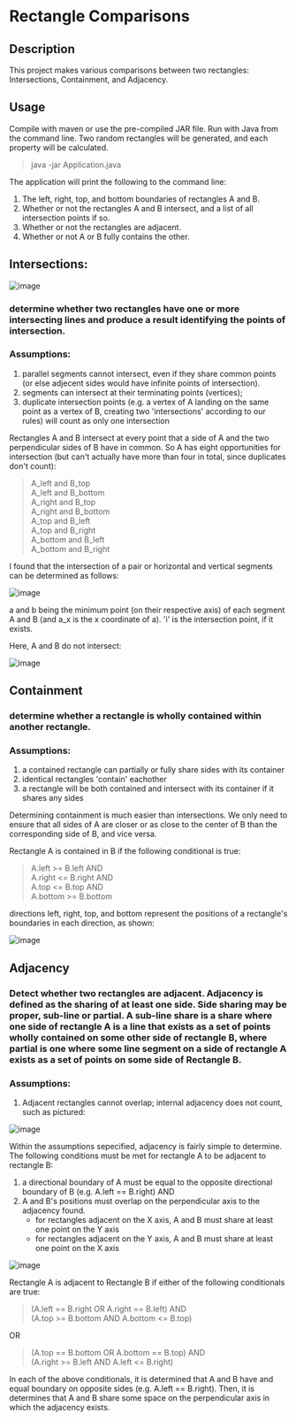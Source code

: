 # Rectangle Comparisons

## Description

This project makes various comparisons between two rectangles: Intersections, Containment, and Adjacency. 

## Usage

Compile with maven or use the pre-compiled JAR file. Run with Java from the command line. Two random rectangles will be generated, and each property will be calculated. 

> java -jar Application.java

The application will print the following to the command line:

1. The left, right, top, and bottom boundaries of rectangles A and B.
2. Whether or not the rectangles A and B intersect, and a list of all intersection points if so.
3. Whether or not the rectangles are adjacent.
4. Whether or not A or B fully contains the other.

## Intersections:

![image](https://user-images.githubusercontent.com/16928672/134570813-2f122251-bf4c-4ba7-be55-cbe61cb774f6.png)

### determine whether two rectangles have one or more intersecting lines and produce a result identifying the points of intersection.

### Assumptions:
1. parallel segments cannot intersect, even if they share common points (or else adjecent sides would have infinite points of intersection).
2. segments can intersect at their terminating points (vertices); 
3. duplicate intersection points (e.g. a vertex of A landing on the same point as a vertex of B, creating two 'intersections' according to our rules) will count as only one intersection

Rectangles A and B intersect at every point that a side of A and the two perpendicular sides of B have in common. So A has eight opportunities for intersection (but can't actually have more than four in total, since duplicates don't count):

>A_left and B_top  
>A_left and B_bottom  
>A_right and B_top  
>A_right and B_bottom  
>A_top and B_left  
>A_top and B_right  
>A_bottom and B_left  
>A_bottom and B_right

I found that the intersection of a pair or horizontal and vertical segments can be determined as follows:

![image](https://user-images.githubusercontent.com/16928672/134568217-3b16135b-def1-4491-a00d-37539f86558a.png)

a and b being the minimum point (on their respective axis) of each segment A and B (and a_x is the x coordinate of a). 'i' is the intersection point, if it exists.

Here, A and B do not intersect:

![image](https://user-images.githubusercontent.com/16928672/134568528-5791a4fd-fb13-4e33-b101-88ae422836fe.png)

## Containment

### determine whether a rectangle is wholly contained within another rectangle.

### Assumptions:
1. a contained rectangle can partially or fully share sides with its container
2. identical rectangles 'contain' eachother
3. a rectangle will be both contained and intersect with its container if it shares any sides 

Determining containment is much easier than intersections. We only need to ensure that all sides of A are closer or as close to the center of B than the corresponding side of B, and vice versa. 

Rectangle A is contained in B if the following conditional is true:

> A.left >= B.left AND  
> A.right <= B.right AND  
> A.top <= B.top AND  
> A.bottom >= B.bottom

directions left, right, top, and bottom represent the positions of a rectangle's boundaries in each direction, as shown:

![image](https://user-images.githubusercontent.com/16928672/134574042-f2d13ac1-2edc-47ba-aacd-57f4bee9912d.png)

## Adjacency

### Detect whether two rectangles are adjacent. Adjacency is defined as the sharing of at least one side. Side sharing may be proper, sub-line or partial. A sub-line share is a share where one side of rectangle A is a line that exists as a set of points wholly contained on some other side of rectangle B, where partial is one where some line segment on a side of rectangle A exists as a set of points on some side of Rectangle B.

### Assumptions:
1. Adjacent rectangles cannot overlap; internal adjacency does not count, such as pictured:

![image](https://user-images.githubusercontent.com/16928672/134574096-62e358d6-5258-4967-a375-33396116994d.png)

Within the assumptions sepecified, adjacency is fairly simple to determine. The following conditions must be met for rectangle A to be adjacent to rectangle B:

1. a directional boundary of A must be equal to the opposite directional boundary of B (e.g. A.left == B.right) AND
2. A and B's positions must overlap on the perpendicular axis to the adjacency found.
    - for rectangles adjacent on the X axis, A and B must share at least one point on the Y axis
    - for rectangles adjacent on the Y axis, A and B must share at least one point on the X axis

![image](https://user-images.githubusercontent.com/16928672/134587861-3a3a595a-bfec-4d28-9abd-473339990ffd.png)

Rectangle A is adjacent to Rectangle B if either of the following conditionals are true:

> (A.left == B.right OR  A.right == B.left) AND  
> (A.top >= B.bottom AND A.bottom <= B.top)

OR

> (A.top == B.bottom OR  A.bottom == B.top) AND  
> (A.right >= B.left AND A.left <= B.right)

In each of the above conditionals, it is determined that A and B have and equal boundary on opposite sides (e.g. A.left == B.right). Then, it is determines that A and B share some space on the perpendicular axis in which the adjacency exists.
